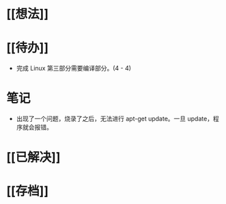 # [[想法]]

# [[待办]]
- 完成 Linux 第三部分需要编译部分。(4 - 4)
# 笔记
- 出现了一个问题，烧录了之后，无法进行 apt-get update。一旦 update，程序就会报错。
# [[已解决]]

# [[存档]]